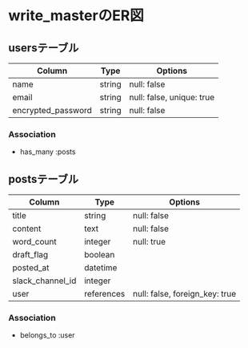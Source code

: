 # write_masterのER図

## usersテーブル

| Column              | Type       | Options                        |
| ------------------- | ---------- | ------------------------------ |
| name                | string     | null: false                    |
| email               | string     | null: false, unique: true      |
| encrypted_password  | string     | null: false                    |

### Association
- has_many :posts

## postsテーブル

| Column              | Type       | Options                        |
| ------------------- | ---------- | ------------------------------ |
| title               | string     | null: false                    |
| content             | text       | null: false                    |
| word_count          | integer    | null: true                     |
| draft_flag          | boolean    |                                |
| posted_at           | datetime   |                                |
| slack_channel_id    | integer    |                                |
| user                | references | null: false, foreign_key: true |

### Association
- belongs_to :user

